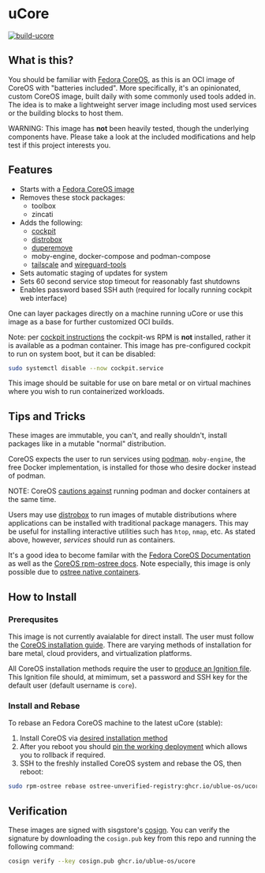 # uCore

[![build-ucore](https://github.com/ublue-os/ucore/actions/workflows/build.yml/badge.svg)](https://github.com/ublue-os/ucore/actions/workflows/build.yml)

## What is this?

You should be familiar with [Fedora CoreOS](https://getfedora.org/coreos/), as this is an OCI image of CoreOS with "batteries included". More specifically, it's an opinionated, custom CoreOS image, built daily with some commonly used tools added in. The idea is to make a lightweight server image including most used services or the building blocks to host them.

WARNING: This image has **not** been heavily tested, though the underlying components have. Please take a look at the included modifications and help test if this project interests you.

## Features

- Starts with a [Fedora CoreOS image](https://quay.io/repository/fedora/fedora-coreos?tab=tags)
- Removes these stock packages:
  - toolbox
  - zincati
- Adds the following:
  - [cockpit](https://cockpit-project.org)
  - [distrobox](https://github.com/89luca89/distrobox)
  - [duperemove](https://github.com/markfasheh/duperemove)
  - moby-engine, docker-compose and podman-compose
  - [tailscale](https://tailscale.com) and [wireguard-tools](https://www.wireguard.com)
- Sets automatic staging of updates for system
- Sets 60 second service stop timeout for reasonably fast shutdowns
- Enables password based SSH auth (required for locally running cockpit web interface)

One can layer packages directly on a machine running uCore or use this image as a base for further customized OCI builds.

Note: per [cockpit instructions](https://cockpit-project.org/running.html#coreos) the cockpit-ws RPM is **not** installed, rather it is available as a podman container. This image has pre-configured cockpit to run on system boot, but it can be disabled:

```bash
sudo systemctl disable --now cockpit.service
```

This image should be suitable for use on bare metal or on virtual machines where you wish to run containerized workloads.

## Tips and Tricks

These images are immutable, you can't, and really shouldn't, install packages like in a mutable "normal" distribution.

CoreOS expects the user to run services using [podman](https://podman.io). `moby-engine`, the free Docker implementation, is installed for those who desire docker instead of podman.

NOTE: CoreOS [cautions against](https://docs.fedoraproject.org/en-US/fedora-coreos/faq/#_can_i_run_containers_via_docker_and_podman_at_the_same_time) running podman and docker containers at the same time.

Users may use [distrobox](https://github.com/89luca89/distrobox) to run images of mutable distributions where applications can be installed with traditional package managers. This may be useful for installing interactive utilities such has `htop`, `nmap`, etc. As stated above, however, *services* should run as containers.

It's a good idea to become familar with the [Fedora CoreOS Documentation](https://docs.fedoraproject.org/en-US/fedora-coreos/) as well as the [CoreOS rpm-ostree docs](https://coreos.github.io/rpm-ostree/). Note especially, this image is only possible due to [ostree native containers](https://coreos.github.io/rpm-ostree/container/).

## How to Install

### Prerequsites

This image is not currently avaialable for direct install. The user must follow the [CoreOS installation guide](https://docs.fedoraproject.org/en-US/fedora-coreos/bare-metal/). There are varying methods of installation for bare metal, cloud providers, and virtualization platforms.

All CoreOS installation methods require the user to [produce an Ignition file](https://docs.fedoraproject.org/en-US/fedora-coreos/producing-ign/). This Ignition file should, at mimimum, set a password and SSH key for the default user (default username is `core`).

### Install and Rebase

To rebase an Fedora CoreOS machine to the latest uCore (stable):

1. Install CoreOS via [desired installation method](https://docs.fedoraproject.org/en-US/fedora-coreos/bare-metal/)
1. After you reboot you should [pin the working deployment](https://docs.fedoraproject.org/en-US/fedora-silverblue/faq/#_how_can_i_upgrade_my_system_to_the_next_major_version_for_instance_rawhide_or_an_upcoming_fedora_release_branch_while_keeping_my_current_deployment) which allows you to rollback if required.
1. SSH to the freshly installed CoreOS system and rebase the OS, then reboot:

```bash
sudo rpm-ostree rebase ostree-unverified-registry:ghcr.io/ublue-os/ucore:stable
```

## Verification

These images are signed with sisgstore's [cosign](https://docs.sigstore.dev/cosign/overview/). You can verify the signature by downloading the `cosign.pub` key from this repo and running the following command:

```bash
cosign verify --key cosign.pub ghcr.io/ublue-os/ucore
```
